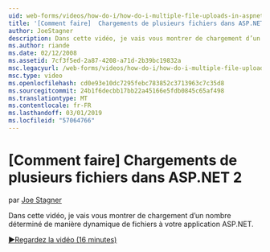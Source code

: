 ```yaml
---
uid: web-forms/videos/how-do-i/how-do-i-multiple-file-uploads-in-aspnet-2
title: '[Comment faire]  Chargements de plusieurs fichiers dans ASP.NET 2 | Microsoft Docs'
author: JoeStagner
description: Dans cette vidéo, je vais vous montrer de chargement d’un nombre déterminé de manière dynamique de fichiers à votre application ASP.NET.
ms.author: riande
ms.date: 02/12/2008
ms.assetid: 7cf3f5ed-2a87-4208-a71d-2b39bc19832a
msc.legacyurl: /web-forms/videos/how-do-i/how-do-i-multiple-file-uploads-in-aspnet-2
msc.type: video
ms.openlocfilehash: cd0e93e10dc7295febc783852c3713963c7c35d8
ms.sourcegitcommit: 24b1f6decbb17bb22a45166e5fdb0845c65af498
ms.translationtype: MT
ms.contentlocale: fr-FR
ms.lasthandoff: 03/01/2019
ms.locfileid: "57064766"
---
```

<a name="how-do-i--multiple-file-uploads-in-aspnet2"></a>[Comment faire]  Chargements de plusieurs fichiers dans ASP.NET 2
====================
par [Joe Stagner](https://github.com/JoeStagner)

Dans cette vidéo, je vais vous montrer de chargement d’un nombre déterminé de manière dynamique de fichiers à votre application ASP.NET.

[&#9654;Regardez la vidéo (16 minutes)](https://channel9.msdn.com/Blogs/ASP-NET-Site-Videos/how-do-i-multiple-file-uploads-in-aspnet-2)

